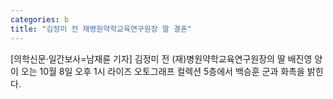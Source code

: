 ```yaml
---
categories: b
title: "김정미 전 재병원약학교육연구원장 딸 결혼"
---
```

[의학신문·일간보사=남재륜 기자] 김정미 전 (재)병원약학교육연구원장의 딸 배진영 양이 오는 10월 8일 오후 1시 라이즈 오토그래프 컬렉션 5층에서 백승훈 군과 화촉을 밝힌다.
